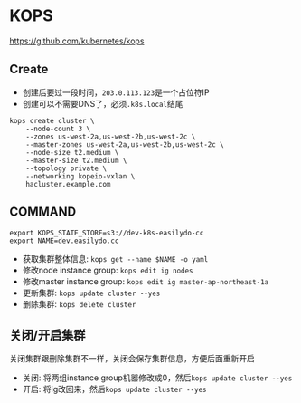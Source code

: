 # KOPS
https://github.com/kubernetes/kops
## Create
- 创建后要过一段时间，`203.0.113.123`是一个占位符IP
- 创建可以不需要DNS了，必须`.k8s.local`结尾
```
kops create cluster \
    --node-count 3 \
    --zones us-west-2a,us-west-2b,us-west-2c \
    --master-zones us-west-2a,us-west-2b,us-west-2c \
    --node-size t2.medium \
    --master-size t2.medium \
    --topology private \
    --networking kopeio-vxlan \
    hacluster.example.com
```
## COMMAND
```
export KOPS_STATE_STORE=s3://dev-k8s-easilydo-cc
export NAME=dev.easilydo.cc
```
- 获取集群整体信息: `kops get --name $NAME -o yaml`
- 修改node instance group: `kops edit ig nodes`
- 修改master instance group: `kops edit ig master-ap-northeast-1a`
- 更新集群: `kops update cluster --yes`
- 删除集群: `kops delete cluster`
## 关闭/开启集群
关闭集群跟删除集群不一样，关闭会保存集群信息，方便后面重新开启
- 关闭: 将两组instance group机器修改成0，然后`kops update cluster --yes`
- 开启: 将ig改回来，然后`kops update cluster --yes`
